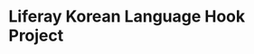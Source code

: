 Liferay Korean Language Hook Project 
================================================================================================
